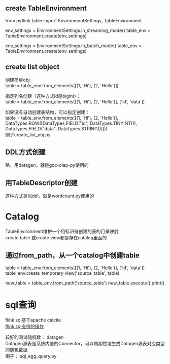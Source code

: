 ## create TableEnvironment

from pyflink.table import EnvironmentSettings, TableEnvironment

env_settings = EnvironmentSettings.in_streaming_mode()
table_env = TableEnvironment.create(env_settings)

env_settings = EnvironmentSettings.in_batch_mode()
table_env = TableEnvironment.create(env_settings)

## create list object

创建简单obj:  
table = table_env.from_elements([(1, 'Hi'), (2, 'Hello')])  

指定列名创建（这种方式id是bigint）：  
table = table_env.from_elements([(1, 'Hi'), (2, 'Hello')], ['id', 'data'])  

如果没有自动创建表结构，可以指定创建：  
table = table_env.from_elements([(1, 'Hi'), (2, 'Hello')],
                                DataTypes.ROW([DataTypes.FIELD("id", DataTypes.TINYINT()),
                                               DataTypes.FIELD("data", DataTypes.STRING())]))  
例子create_list_obj.py

## DDL方式创建

略，用datagen，就是gdc-olap-py使用的  

## 用TableDescriptor创建

这种方式类似ddl，就是wordcount.py使用的  

# Catalog

TableEnvironment维护一个用标识符创建的表的目录映射  
create table 或create view都是存在catalog里面的  

## 通过from_path，从一个catalog中创建table

table = table_env.from_elements([(1, 'Hi'), (2, 'Hello')], ['id', 'data'])
table_env.create_temporary_view('source_table', table)

new_table = table_env.from_path('source_table')
new_table.execute().print()

# sql查询

flink sql基于apache calcite  
[flink sql支持的操作](https://nightlies.apache.org/flink/flink-docs-release-1.15/docs/dev/table/sql/overview/)

较好的测试随机数： datagen  
Datagen源表是系统内置的Connector，可以周期性地生成Datagen源表对应类型的随机数据  
例子： sql_egg_query.py  